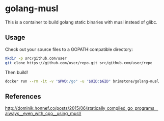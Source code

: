 golang-musl
===========

This is a container to build golang static binaries with musl instead of glibc.

Usage
-----

Check out your source files to a GOPATH compatible directory:

```bash
mkdir -p src/github.com/user
git clone https://github.com/user/repo.git src/github.com/user/repo
```

Then build!

```bash
docker run --rm -it -v "$PWD:/go" -u "$UID:$GID" brimstone/golang-musl github.com/user/repo
```

References
----------

http://dominik.honnef.co/posts/2015/06/statically_compiled_go_programs__always__even_with_cgo__using_musl/

